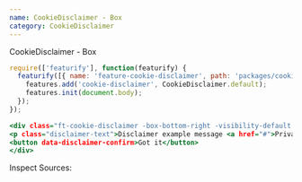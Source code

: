 ```yaml
---
name: CookieDisclaimer - Box
category: CookieDisclaimer
---
```


CookieDisclaimer - Box

```types.js
require(['featurify'], function(featurify) {
  featurify([{ name: 'feature-cookie-disclaimer', path: 'packages/cookie-disclaimer/lib/main.min.js' }, 'base', 'base.features'], function(CookieDisclaimer, base, features) {
    features.add('cookie-disclaimer', CookieDisclaimer.default);
    features.init(document.body);
  });
});
```
```types.html
<div class="ft-cookie-disclaimer -box-bottom-right -visibility-default -base-theme" data-feature="cookie-disclaimer">
<p class="disclaimer-text">Disclaimer example message <a href="#">Privacy policy</a></p>
<button data-disclaimer-confirm>Got it</button>
</div>
```
Inspect Sources:
```src:../src/index.js
```
```src:../src/style.scss
```
```types:../lib/style.css hidden
```